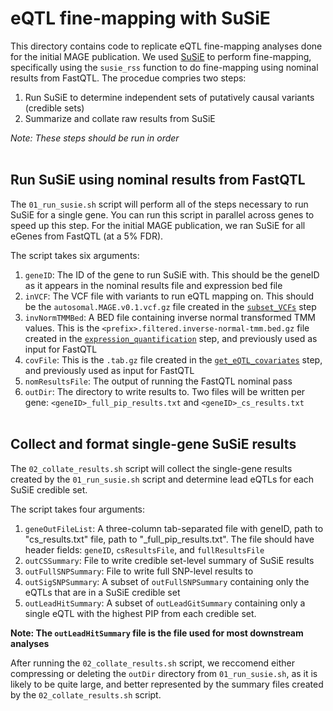 # eQTL fine-mapping with SuSiE

This directory contains code to replicate eQTL fine-mapping analyses done for the initial MAGE publication. We used [SuSiE](https://github.com/stephenslab/susieR)
to perform fine-mapping, specifically using the `susie_rss` function to do fine-mapping using nominal results from FastQTL. The procedue compries two steps:
1. Run SuSiE to determine independent sets of putatively causal variants (credible sets)
2. Summarize and collate raw results from SuSiE

*Note: These steps should be run in order*<br><br>

## Run SuSiE using nominal results from FastQTL

The `01_run_susie.sh` script will perform all of the steps necessary to run SuSiE for a single gene. You can run this script in parallel across genes to speed up this step. For the initial MAGE publication, we ran SuSiE for all eGenes from FastQTL (at a 5% FDR).

The script takes six arguments:
1. `geneID`: The ID of the gene to run SuSiE with. This should be the geneID as it appears in the nominal results file and expression bed file
2. `inVCF`: The VCF file with variants to run eQTL mapping on. This should be the `autosomal.MAGE.v0.1.vcf.gz` file created in the [`subset_VCFs`](../../data_preparation/subset_VCFs/) step
3. `invNormTMMBed`: A BED file containing inverse normal transformed TMM values. This is the `<prefix>.filtered.inverse-normal-tmm.bed.gz` file created in the [`expression_quantification`](../../data_preparation/expression_quantification/) step, and previously used as input for FastQTL
4. `covFile`: This is the `.tab.gz` file created in the [`get_eQTL_covariates`](../get_eQTL_covariates/) step, and previously used as input for FastQTL
5. `nomResultsFile`: The output of running the FastQTL nominal pass
6. `outDir`: The directory to write results to. Two files will be written per gene: `<geneID>_full_pip_results.txt` and `<geneID>_cs_results.txt`
<br><br>

## Collect and format single-gene SuSiE results

The `02_collate_results.sh` script will collect the single-gene results created by the `01_run_susie.sh` script and determine lead eQTLs for each SuSiE credible set.

The script takes four arguments:
1. `geneOutFileList`: A three-column tab-separated file with geneID, path to "cs_results.txt" file, path to "_full_pip_results.txt". The file should have header fields: `geneID`, `csResultsFile`, and `fullResultsFile`
2. `outCSSummary`: File to write credible set-level summary of SuSiE results
3. `outFullSNPSummary`: File to write full SNP-level results to
4. `outSigSNPSummary`: A subset of `outFullSNPSummary` containing only the eQTLs that are in a SuSiE credible set
5. `outLeadHitSummary`: A subset of `outLeadGitSummary` containing only a single eQTL with the highest PIP from each credible set.

**Note: The `outLeadHitSummary` file  is the file used for most downstream analyses**

After running the `02_collate_results.sh` script, we reccomend either compressing or deleting the `outDir` directory from `01_run_susie.sh`, as it is likely to be quite large, and better represented by the summary files created by the `02_collate_results.sh` script.<br><br>
